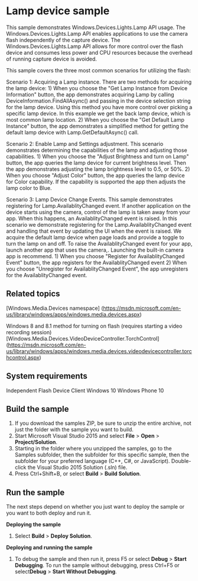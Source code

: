 ﻿<!---
  category: DevicesSensorsAndPower 
  samplefwlink: http://go.microsoft.com/fwlink/p/?LinkId=620558&clcid=0x409
--->

# Lamp device sample

This sample demonstrates Windows.Devices.Lights.Lamp API usage. The Windows.Devices.Lights.Lamp API enables applications to use the camera flash
independently of the capture device. The Windows.Devices.Lights.Lamp API allows for more control over the flash device and consumes less power and CPU
resources because the overhead of running capture device is avoided.

This sample covers the three most common scenarios for utilizing the flash:

Scenario 1: Acquiring a Lamp instance. There are two methods for acquiring the lamp device:
     1)  When you choose the "Get Lamp Instance from Device Information" button, the app demonstrates acquiring Lamp by calling DeviceInformation.FindAllAsync()
     and passing in the device selection string for the lamp device. Using this method you have more control over picking a specific lamp device. In this example
     we get the back lamp device, which is most common lamp location.
     2) When you choose the "Get Default Lamp Instance" button, the app demonstrates a simplified method for getting the default lamp device with Lamp.GetDefaultAsync() call. 

Scenario 2: Enable Lamp and Settings adjustment. This scenario demonstrates determining the capabilities of the lamp and adjusting those capabilities.
    1) When you choose the "Adjust Brightness and turn on Lamp" button, the app queries the lamp device for current brightness level. Then the app demonstrates adjusting the lamp
    brightness level to 0.5, or 50%. 
    2) When you choose "Adjust Color" button, the app queries the lamp device for Color capability. If the capability is supported the app then adjusts the lamp color to Blue.

Scenario 3: Lamp Device Change Events. This sample demonstrates registering for Lamp.AvailablityChanged event. If another application on the device starts using the camera, control of the lamp is taken away from your app.
When this happens, an AvailablityChanged event is raised. In this scenario we demonstrate registering for the Lamp.AvailablityChanged event and handling that event by updating the UI when the event is raised. We acquire
the default lamp device when page loads and provide a toggle to turn the lamp on and off. To raise the AvailablityChanged event for your app, launch another app that uses the camera,. Launching the built-in camera app is recommend.
    1) When you choose "Register for AvailablityChanged Event" button, the app registers for the AvailablityChanged event
    2) When you choose "Unregister for AvailablityChanged Event", the app unregisters for the AvailablityChanged event.

Related topics
--------------

[Windows.Media.Devices namespace] (https://msdn.microsoft.com/en-us/library/windows/apps/windows.media.devices.aspx)

Windows 8 and 8.1 method for turning on flash (requires starting a video recording session)
[Windows.Media.Devices.VideoDeviceController.TorchControl] (https://msdn.microsoft.com/en-us/library/windows/apps/windows.media.devices.videodevicecontroller.torchcontrol.aspx)


System requirements
-----------------------------
Independent Flash Device
Client
Windows 10
Windows Phone 10

Build the sample
----------------

1. If you download the samples ZIP, be sure to unzip the entire archive, not just the folder with the sample you want to build. 
2. Start Microsoft Visual Studio 2015 and select **File** \> **Open** \> **Project/Solution**.
3. Starting in the folder where you unzipped the samples, go to the Samples subfolder, then the subfolder for this specific sample, then the subfolder for your preferred language (C++, C#, or JavaScript). Double-click the Visual Studio 2015 Solution (.sln) file.
4. Press Ctrl+Shift+B, or select **Build** \> **Build Solution**.

Run the sample
--------------

The next steps depend on whether you just want to deploy the sample or you want to both deploy and run it.

**Deploying the sample**
1.  Select **Build** \> **Deploy Solution**.

**Deploying and running the sample**
1.  To debug the sample and then run it, press F5 or select **Debug** \> **Start Debugging**. To run the sample without debugging, press Ctrl+F5 or select**Debug** \> **Start Without Debugging**.